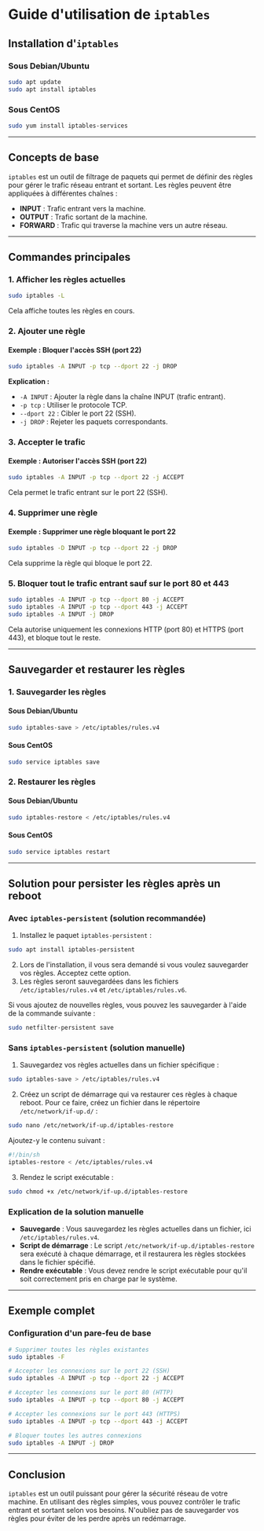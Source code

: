 
# Guide d'utilisation de `iptables` 

## Installation d'`iptables`

### Sous Debian/Ubuntu

```bash
sudo apt update
sudo apt install iptables
```

### Sous CentOS

```bash
sudo yum install iptables-services
```

---

## Concepts de base

`iptables` est un outil de filtrage de paquets qui permet de définir des règles pour gérer le trafic réseau entrant et sortant. Les règles peuvent être appliquées à différentes chaînes : 

- **INPUT** : Trafic entrant vers la machine.
- **OUTPUT** : Trafic sortant de la machine.
- **FORWARD** : Trafic qui traverse la machine vers un autre réseau.

---

## Commandes principales

### 1. Afficher les règles actuelles

```bash
sudo iptables -L
```

Cela affiche toutes les règles en cours.

### 2. Ajouter une règle

#### Exemple : Bloquer l'accès SSH (port 22)

```bash
sudo iptables -A INPUT -p tcp --dport 22 -j DROP
```

**Explication :**
- `-A INPUT` : Ajouter la règle dans la chaîne INPUT (trafic entrant).
- `-p tcp` : Utiliser le protocole TCP.
- `--dport 22` : Cibler le port 22 (SSH).
- `-j DROP` : Rejeter les paquets correspondants.

### 3. Accepter le trafic

#### Exemple : Autoriser l'accès SSH (port 22)

```bash
sudo iptables -A INPUT -p tcp --dport 22 -j ACCEPT
```

Cela permet le trafic entrant sur le port 22 (SSH).

### 4. Supprimer une règle

#### Exemple : Supprimer une règle bloquant le port 22

```bash
sudo iptables -D INPUT -p tcp --dport 22 -j DROP
```

Cela supprime la règle qui bloque le port 22.

### 5. Bloquer tout le trafic entrant sauf sur le port 80 et 443

```bash
sudo iptables -A INPUT -p tcp --dport 80 -j ACCEPT
sudo iptables -A INPUT -p tcp --dport 443 -j ACCEPT
sudo iptables -A INPUT -j DROP
```

Cela autorise uniquement les connexions HTTP (port 80) et HTTPS (port 443), et bloque tout le reste.

---

## Sauvegarder et restaurer les règles

### 1. Sauvegarder les règles

#### Sous Debian/Ubuntu

```bash
sudo iptables-save > /etc/iptables/rules.v4
```

#### Sous CentOS

```bash
sudo service iptables save
```

### 2. Restaurer les règles

#### Sous Debian/Ubuntu

```bash
sudo iptables-restore < /etc/iptables/rules.v4
```

#### Sous CentOS

```bash
sudo service iptables restart
```

---

## Solution pour persister les règles après un reboot

### Avec `iptables-persistent` (solution recommandée)

1. Installez le paquet `iptables-persistent` :

```bash
sudo apt install iptables-persistent
```

2. Lors de l'installation, il vous sera demandé si vous voulez sauvegarder vos règles. Acceptez cette option.
3. Les règles seront sauvegardées dans les fichiers `/etc/iptables/rules.v4` et `/etc/iptables/rules.v6`.

Si vous ajoutez de nouvelles règles, vous pouvez les sauvegarder à l'aide de la commande suivante :

```bash
sudo netfilter-persistent save
```

### Sans `iptables-persistent` (solution manuelle)

1. Sauvegardez vos règles actuelles dans un fichier spécifique :

```bash
sudo iptables-save > /etc/iptables/rules.v4
```

2. Créez un script de démarrage qui va restaurer ces règles à chaque reboot. Pour ce faire, créez un fichier dans le répertoire `/etc/network/if-up.d/` :

```bash
sudo nano /etc/network/if-up.d/iptables-restore
```

Ajoutez-y le contenu suivant :

```bash
#!/bin/sh
iptables-restore < /etc/iptables/rules.v4
```

3. Rendez le script exécutable :

```bash
sudo chmod +x /etc/network/if-up.d/iptables-restore
```

### Explication de la solution manuelle

- **Sauvegarde** : Vous sauvegardez les règles actuelles dans un fichier, ici `/etc/iptables/rules.v4`.
- **Script de démarrage** : Le script `/etc/network/if-up.d/iptables-restore` sera exécuté à chaque démarrage, et il restaurera les règles stockées dans le fichier spécifié.
- **Rendre exécutable** : Vous devez rendre le script exécutable pour qu'il soit correctement pris en charge par le système.

---

## Exemple complet

### Configuration d'un pare-feu de base

```bash
# Supprimer toutes les règles existantes
sudo iptables -F

# Accepter les connexions sur le port 22 (SSH)
sudo iptables -A INPUT -p tcp --dport 22 -j ACCEPT

# Accepter les connexions sur le port 80 (HTTP)
sudo iptables -A INPUT -p tcp --dport 80 -j ACCEPT

# Accepter les connexions sur le port 443 (HTTPS)
sudo iptables -A INPUT -p tcp --dport 443 -j ACCEPT

# Bloquer toutes les autres connexions
sudo iptables -A INPUT -j DROP
```

---

## Conclusion

`iptables` est un outil puissant pour gérer la sécurité réseau de votre machine. En utilisant des règles simples, vous pouvez contrôler le trafic entrant et sortant selon vos besoins. N'oubliez pas de sauvegarder vos règles pour éviter de les perdre après un redémarrage.
